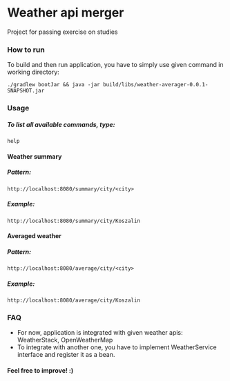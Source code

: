 # Weather api merger
Project for passing exercise on studies

### How to run
To build and then run application, you have to simply use given command in working directory:
```shell script
./gradlew bootJar && java -jar build/libs/weather-averager-0.0.1-SNAPSHOT.jar
```

### Usage
##### To list all available commands, type:
```shell script
help
```

#### Weather summary
##### Pattern:
```shell script
http://localhost:8080/summary/city/<city>
```
##### Example: 
```shell script
http://localhost:8080/summary/city/Koszalin
```

#### Averaged weather
##### Pattern:
```shell script
http://localhost:8080/average/city/<city>
```
##### Example: 
```shell script
http://localhost:8080/average/city/Koszalin
```

### FAQ
- For now, application is integrated with given weather apis: WeatherStack, OpenWeatherMap
- To integrate with another one, you have to implement WeatherService interface and register it as a bean.



#### Feel free to improve! :)